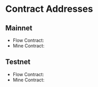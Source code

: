 # Contract Addresses

## Mainnet

* Flow Contract:
* Mine Contract:

## Testnet

* Flow Contract:
* Mine Contract:
